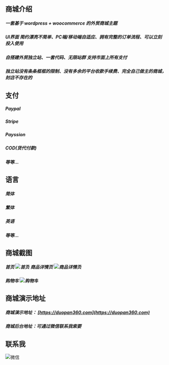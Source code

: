 

商城介绍
-----------------
##### 一套基于 wordpress + woocommerce 的外贸商城主题

##### UI界面 简约漂亮不简单、PC端/移动端自适应、拥有完整的订单流程、可以立刻投入使用

##### 自搭建外贸独立站、一套代码、无限站群 支持市面上所有支付

##### 独立站没有条条框框的限制、没有多余的平台收款手续费、完全自己做主的商城，封店不存在的


支付
-----------------
##### Paypal

##### Stripe

##### Payssion

##### COD(货代付款)

##### 等等...


语言
-----------------
##### 简体
##### 繁体
##### 英语
##### 等等...


商城截图
-----------------
##### 首页 ![首页](/image/1.png) 商品详情页 ![商品详情页](/image/2.png)

##### 购物车 ![购物车](/image/4.png)


商城演示地址
-----------------
##### 商城演示地址： [https://duopan360.com](https://duopan360.com)

##### 商城后台地址：可通过微信联系我索要


联系我
-----------------
![微信](/image/wx.png?1)


